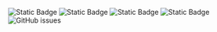 ![Static Badge](https://img.shields.io/badge/blacklists-60-000000) ![Static Badge](https://img.shields.io/badge/blacklisted-2952145-cc0000) ![Static Badge](https://img.shields.io/badge/whitelisted-2242-00CC00) ![Static Badge](https://img.shields.io/badge/streaming_blacklist-28106-000000) ![GitHub issues](https://img.shields.io/github/issues/fabriziosalmi/blacklists)
